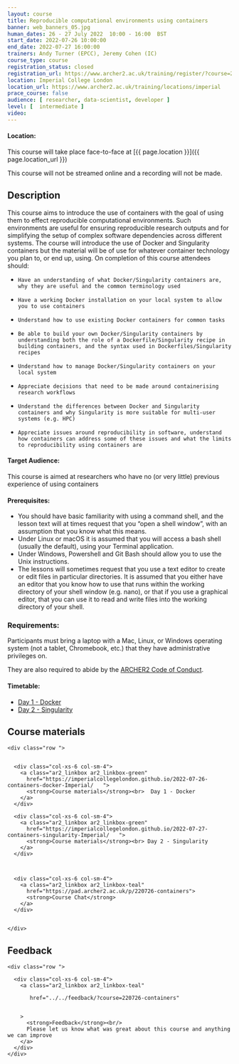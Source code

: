 ```yaml
---
layout: course
title: Reproducible computational environments using containers
banner: web_banners_05.jpg 
human_dates: 26 - 27 July 2022  10:00 - 16:00  BST
start_date: 2022-07-26 10:00:00
end_date: 2022-07-27 16:00:00
trainers: Andy Turner (EPCC), Jeremy Cohen (IC)
course_type: course
registration_status: closed
registration_url: https://www.archer2.ac.uk/training/register/?course=220726-containers
location: Imperial College London
location_url: https://www.archer2.ac.uk/training/locations/imperial
prace_course: false
audience: [ researcher, data-scientist, developer ]
level: [  intermediate ]
video: 
---
```


#### Location:

This course will take place face-to-face at  [{{ page.location }}]({{ page.location_url }})

This course will not be streamed online and a recording will not be made.


## Description 

This course aims to introduce the use of containers with the goal of using them to effect reproducible computational environments. Such environments are useful for ensuring reproducible research outputs and for simplifying the setup of complex software dependencies across different systems. The course will introduce the use of Docker and Singularity containers but the material will be of use for whatever container technology you plan to, or end up, using. On completion of this course attendees should:

-     Have an understanding of what Docker/Singularity containers are, why they are useful and the common terminology used
-     Have a working Docker installation on your local system to allow you to use containers
-     Understand how to use existing Docker containers for common tasks
-     Be able to build your own Docker/Singularity containers by understanding both the role of a Dockerfile/Singularity recipe in building containers, and the syntax used in Dockerfiles/Singularity recipes
-     Understand how to manage Docker/Singularity containers on your local system
-     Appreciate decisions that need to be made around containerising research workflows
-     Understand the differences between Docker and Singularity containers and why Singularity is more suitable for multi-user systems (e.g. HPC)
-     Appreciate issues around reproducibility in software, understand how containers can address some of these issues and what the limits to reproducibility using containers are

#### Target Audience:

This course is aimed at researchers who have no (or very little) previous experience of using containers

#### Prerequisites:

- You should have basic familiarity with using a command shell, and the lesson text will at times request that you “open a shell window”, with an assumption that you know what this means.
- Under Linux or macOS it is assumed that you will access a bash shell (usually the default), using your Terminal application.
- Under Windows, Powershell and Git Bash should allow you to use the Unix instructions.
- The lessons will sometimes request that you use a text editor to create or edit files in particular directories. It is assumed that you either have an editor that you know how to use that runs within the working directory of your shell window (e.g. nano), or that if you use a graphical editor, that you can use it to read and write files into the working directory of your shell.

### Requirements:

Participants must bring a laptop with a Mac, Linux, or Windows operating system (not a tablet, Chromebook, etc.) that they have administrative privileges on.

They are also required to abide by the [ARCHER2  Code of Conduct](../../../about/policies/code-of-conduct.html). 


#### Timetable:

- [Day 1 - Docker](https://imperialcollegelondon.github.io/2022-07-26-containers-docker-Imperial/#schedule) 
- [Day 2 - Singularity](https://imperialcollegelondon.github.io/2022-07-27-containers-singularity-Imperial/#schedule)

<section id="service">



<h2><a name="materials">Course materials</a></h2>


    <div class="row ">	

 		
      <div class="col-xs-6 col-sm-4">
        <a class="ar2_linkbox ar2_linkbox-green" 
          href="https://imperialcollegelondon.github.io/2022-07-26-containers-docker-Imperial/   ">
          <strong>Course materials</strong><br>  Day 1 - Docker       
        </a>
      </div>

      <div class="col-xs-6 col-sm-4">
        <a class="ar2_linkbox ar2_linkbox-green" 
          href="https://imperialcollegelondon.github.io/2022-07-27-containers-singularity-Imperial/   ">
          <strong>Course materials</strong><br> Day 2 - Singularity            
        </a>
      </div>


  
      <div class="col-xs-6 col-sm-4">
        <a class="ar2_linkbox ar2_linkbox-teal" 
          href="https://pad.archer2.ac.uk/p/220726-containers">
          <strong>Course Chat</strong>       
        </a>
      </div>
		
 
 	</div>
		
		
					


<!-- 		
<h2><a name="videos">Videos</a></h2>

<h3>Session 1</h3>

<div>
	<iframe title="Video" width="560" height="315" src="https://www.youtube.com/embed/xxxxxxxxxxx" frameborder="0" allow="accelerometer; autoplay; encrypted-media; gyroscope; picture-in-picture" allowfullscreen></iframe>
</div>

 -->






<h2><a name="feedback">Feedback</a></h2>


    <div class="row ">	

      <div class="col-xs-6 col-sm-4">
        <a class="ar2_linkbox ar2_linkbox-teal" 

           href="../../feedback/?course=220726-containers" 


		>
          <strong>Feedback</strong><br/>
          Please let us know what was great about this course and anything we can improve
        </a>
      </div>
    </div>
		
		

 
</section>


